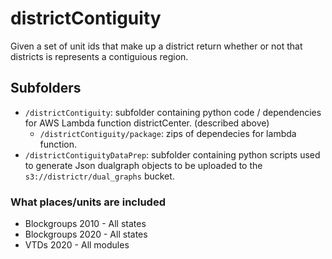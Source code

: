 # districtContiguity

Given a set of unit ids that make up a district return whether or not that districts is represents a contiguious region.

## Subfolders 

* `/districtContiguity`: subfolder containing python code / dependencies for AWS Lambda function districtCenter. (described above)
    * `/districtContiguity/package`: zips of dependecies for lambda function.
* `/districtContiguityDataPrep`: subfolder containing python scripts used to generate Json dualgraph objects to be uploaded to the `s3://districtr/dual_graphs` bucket.


### What places/units are included

* Blockgroups 2010 - All states
* Blockgroups 2020 - All states
* VTDs 2020 - All modules